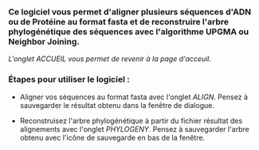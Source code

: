 ### Ce logiciel vous permet d'aligner plusieurs séquences d'ADN ou de Protéine au format fasta et de reconstruire l'arbre phylogénétique des séquences avec l'algorithme UPGMA ou Neighbor Joining.

*L'onglet ACCUEIL vous permet de revenir à la page d'acceuil.*

### Étapes pour utiliser le logiciel :
        
- Aligner vos séquences au format fasta avec l'onglet <em>ALIGN</em>. Pensez à sauvegarder le résultat obtenu dans la fenêtre de dialogue.
         
- Reconstruisez l'arbre phylogénétique à partir du fichier résultat des alignements avec l'onglet <em>PHYLOGENY</em>. Pensez à sauvegarder l'arbre obtenu avec l'icône de sauvegarde en bas de la fenêtre.